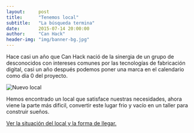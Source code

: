 ```yaml
---
layout:     post
title:      "Tenemos local"
subtitle:   "La búsqueda termina"
date:       2015-07-14 20:00:00
author:     "Can Hack"
header-img: "img/banner-bg.jpg"
---
```


Hace casi un año que Can Hack nació de la sinergia de un grupo de desconocidos
con intereses comunes por las tecnologías de fabricación digital, casi un año
después podemos poner una marca en el calendario como día 0 del proyecto.

<img src="{{ site.baseurl }}/img/posts/tenemos-local/local.jpg" alt="Nuevo local">

Hemos encontrado un local que satisface nuestras necesidades, ahora viene la
parte más dificil, convertir este lugar frio y vacío en un taller para construir
sueños.

<a href="{{ site.baseurl }}/03_taller/">Ver la situación del local y la forma de llegar.</a>
